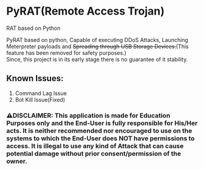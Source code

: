 # PyRAT(Remote Access Trojan)
RAT based on Python

PyRAT based on python, Capable of executing DDoS Attacks, Launching Meterpreter payloads and ~~Spreading through USB Storage Devices.~~(This feature has been removed for safety purposes.)  
Since, this project is in its early stage there is no guarantee of it stability.

## Known Issues:  
1. Command Lag Issue  
2. Bot Kill Issue(Fixed)  

### ⚠️DISCLAIMER: This application is made for Education Purposes only and the End-User is fully responsible for His/Her acts. It is neither recommended nor encouraged to use on the systems to which the End-User does NOT have permissions to access. It is illegal to use any kind of Attack that can cause potential damage without prior consent/permission of the owner.
